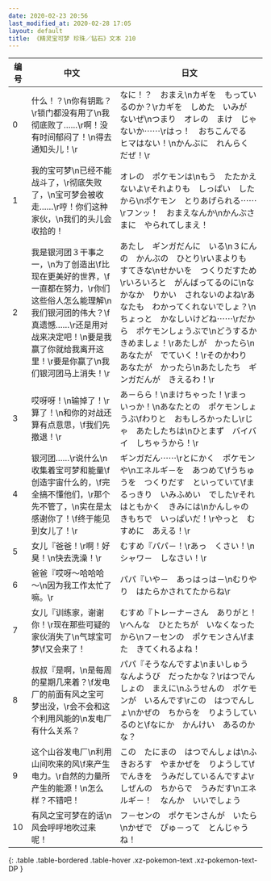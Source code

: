 ```yaml
---
date: 2020-02-23 20:56
last_modified_at: 2020-02-28 17:05
layout: default
title: 《精灵宝可梦 珍珠／钻石》文本 210
---
```

| 编号 | 中文 | 日文 |
| ---- | ---- | ---- |
| 0 | 什么！？\n你有钥匙？\r锁门都没有用了\n我彻底败了……\r啊！没有时间郁闷了！\n得去通知头儿！\r | なに！？　おまえ\nカギを　もっているのか？\rカギを　しめた　いみが　ないぜ\nつまり　オレの　まけ　じゃないか⋯⋯\rはっ！　おちこんでる　ヒマはない！\nかんぶに　れんらく　だぜ！\r |
| 1 | 我的宝可梦\n已经不能战斗了，\r彻底失败了，\n宝可梦会被收走……\r哼！你们这种家伙，\n我们的头儿会收拾的！ | オレの　ポケモンは\nもう　たたかえないよ\rそれよりも　しっぱい　したから\nポケモン　とりあげられる⋯⋯\rフンッ！　おまえなんか\nかんぶさまに　やられてしまえ！ |
| 2 | 我是银河团３干事之一，\n为了创造出\f比现在更美好的世界，\f一直都在努力，\r你们这些俗人怎么能理解\n我们银河团的伟大？\f真遗憾……\r还是用对战来决定吧！\n要是我赢了你就给我离开这里！\r要是你赢了\n我们银河团马上消失！\r | あたし　ギンガだんに　いる\n３にんの　かんぶの　ひとり\rいまよりも　すてきな\nせかいを　つくりだすため\rいろいろと　がんばってるのに\nなかなか　りかい　されないのよね\rあなたも　わかってくれないでしょ？\nちょっと　かなしいけどね⋯⋯\rだから　ポケモンしょうぶで\nどうするか　きめましょ！\rあたしが　かったら\nあなたが　でていく！\rそのかわり　あなたが　かったら\nあたしたち　ギンガだんが　きえるわ！\r |
| 3 | 哎呀呀！\n输掉了！\r算了！\n和你的对战还算有点意思，\f我们先撤退！\r | あ－らら！\nまけちゃった！\rまっ　いっか！\nあなたとの　ポケモンしょうぶ\fわりと　おもしろかったし\rじゃ　あたしたちは\nひとまず　バイバイ　しちゃうから！\r |
| 4 | 银河团……\r说什么\n收集着宝可梦和能量\f创造宇宙什么的，\f完全搞不懂他们，\r那个先不管了，\n实在是太感谢你了！\f终于能见到女儿了！\r | ギンガだん⋯⋯\rとにかく　ポケモンや\nエネルギ－を　あつめて\fうちゅうを　つくりだす　といっていて\fまるっきり　いみふめい　でした\rそれはともかく　きみには\nかんしゃの　きもちで　いっぱいだ！\rやっと　むすめに　あえる！\r |
| 5 | 女儿『爸爸！\r啊！好臭！\n快去洗澡！\r | むすめ『パパ－！\rあっ　くさい！\nシャワ－　しなさい！\r |
| 6 | 爸爸『哎呀～哈哈哈～\n因为我工作太忙了嘛。\r | パパ『いや－　あっはっは－\nむりやり　はたらかされてたからね\r |
| 7 | 女儿『训练家，谢谢你！\r现在那些可疑的家伙消失了\n气球宝可梦\f又会来了！ | むすめ『トレ－ナ－さん　ありがと！\rへんな　ひとたちが　いなくなったから\nフ－センの　ポケモンさん\fまた　きてくれるよね！ |
| 8 | 叔叔『是啊，\n是每周的星期几来着？\f发电厂的前面有风之宝可梦出没，\r会不会和这个利用风能的\n发电厂有什么关系？ | パパ『そうなんですよ\nまいしゅう　なんようび　だったかな？\rはつでんしょの　まえに\nふうせんの　ポケモンが　いるんです\rこの　はつでんしょ\nかぜの　ちからを　りようしているのと\fなにか　かんけい　あるのかな？ |
| 9 | 这个山谷发电厂\n利用山间吹来的风\f来产生电力。\r自然的力量所产生的能源！\n怎么样？不错吧！ | この　たにまの　はつでんしょは\nふきおろす　やまかぜを　りようして\fでんきを　うみだしているんですよ\rしぜんの　ちからで　うみだす\nエネルギ－！　なんか　いいでしょう |
| 10 | 有风之宝可梦在的话\n风会呼呼地吹过来呢！ | フ－センの　ポケモンさんが　いたら\nかぜで　ぴゅ－って　とんじゃうね！ |
{: .table .table-bordered .table-hover .xz-pokemon-text .xz-pokemon-text-DP }